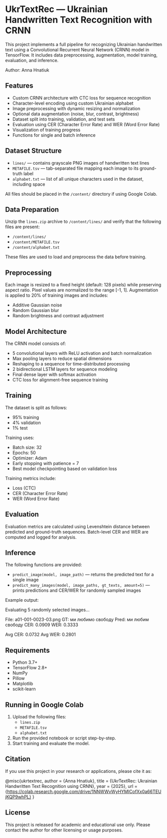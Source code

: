 # UkrTextRec — Ukrainian Handwritten Text Recognition with CRNN

This project implements a full pipeline for recognizing Ukrainian handwritten text using a Convolutional Recurrent Neural Network (CRNN) model in TensorFlow. It includes data preprocessing, augmentation, model training, evaluation, and inference.

Author: Anna Hnatiuk

## Features

- Custom CRNN architecture with CTC loss for sequence recognition
- Character-level encoding using custom Ukrainian alphabet
- Image preprocessing with dynamic resizing and normalization
- Optional data augmentation (noise, blur, contrast, brightness)
- Dataset split into training, validation, and test sets
- Evaluation using CER (Character Error Rate) and WER (Word Error Rate)
- Visualization of training progress
- Functions for single and batch inference

## Dataset Structure

- `lines/` — contains grayscale PNG images of handwritten text lines
- `METAFILE.tsv` — tab-separated file mapping each image to its ground-truth label
- `alphabet.txt` — list of all unique characters used in the dataset, including space

All files should be placed in the `/content/` directory if using Google Colab.

## Data Preparation

Unzip the `lines.zip` archive to `/content/lines/` and verify that the following files are present:

- `/content/lines/`
- `/content/METAFILE.tsv`
- `/content/alphabet.txt`

These files are used to load and preprocess the data before training.

## Preprocessing

Each image is resized to a fixed height (default: 128 pixels) while preserving aspect ratio. Pixel values are normalized to the range [-1, 1]. Augmentation is applied to 20% of training images and includes:

- Additive Gaussian noise
- Random Gaussian blur
- Random brightness and contrast adjustment

## Model Architecture

The CRNN model consists of:

- 5 convolutional layers with ReLU activation and batch normalization
- Max pooling layers to reduce spatial dimensions
- Reshaping to a sequence for time-distributed processing
- 2 bidirectional LSTM layers for sequence modeling
- Final dense layer with softmax activation
- CTC loss for alignment-free sequence training

## Training

The dataset is split as follows:

- 95% training
- 4% validation
- 1% test

Training uses:

- Batch size: 32
- Epochs: 50
- Optimizer: Adam
- Early stopping with patience = 7
- Best model checkpointing based on validation loss

Training metrics include:

- Loss (CTC)
- CER (Character Error Rate)
- WER (Word Error Rate)

## Evaluation

Evaluation metrics are calculated using Levenshtein distance between predicted and ground-truth sequences. Batch-level CER and WER are computed and logged for analysis.

## Inference

The following functions are provided:

- `predict_image(model, image_path)` — returns the predicted text for a single image
- `predict_many_images(model, image_paths, gt_texts, amount=5)` — prints predictions and CER/WER for randomly sampled images

Example output:

Evaluating 5 randomly selected images...

File: a01-001-0023-03.png
GT: ми любимо свободу
Pred: ми любим свободу
CER: 0.0909
WER: 0.3333

Avg CER: 0.0732
Avg WER: 0.2801


## Requirements

- Python 3.7+
- TensorFlow 2.8+
- NumPy
- Pillow
- Matplotlib
- scikit-learn

## Running in Google Colab

1. Upload the following files:
   - `lines.zip`
   - `METAFILE.tsv`
   - `alphabet.txt`
2. Run the provided notebook or script step-by-step.
3. Start training and evaluate the model.

## Citation

If you use this project in your research or applications, please cite it as:

@misc{ukrtextrec,
author = {Anna Hnatiuk},
title = {UkrTextRec: Ukrainian Handwritten Text Recognition using CRNN},
year = {2025},
url = {https://colab.research.google.com/drive/1NNWWvWyHYMICofXx0a66TEUjKQP9whPL}
}


## License

This project is released for academic and educational use only. Please contact the author for other licensing or usage purposes.
